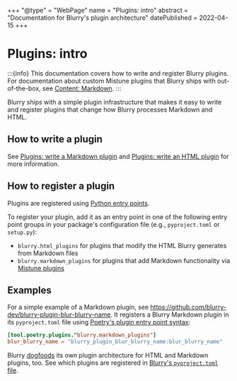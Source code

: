 +++
"@type" = "WebPage"
name = "Plugins: intro"
abstract = "Documentation for Blurry's plugin architecture"
datePublished = 2022-04-15
+++

# Plugins: intro

:::{info}
This documentation covers how to write and register Blurry plugins.
For documentation about custom Mistune plugins that Blurry ships with out-of-the-box, see [Content: Markdown](../content/markdown.md).
:::

Blurry ships with a simple plugin infrastructure that makes it easy to write and register plugins that change how Blurry processes Markdown and HTML.

## How to write a plugin

See [Plugins: write a Markdown plugin](./write-a-markdown-plugin.md) and [Plugins: write an HTML plugin](./write-an-html-plugin.md) for more information.

## How to register a plugin

Plugins are registered using [Python entry points](https://packaging.python.org/en/latest/guides/creating-and-discovering-plugins/#using-package-metadata).

To register your plugin, add it as an entry point in one of the following entry point groups in your package's configuration file (e.g., `pyproject.toml` or `setup.py`):

- `blurry.html_plugins` for plugins that modify the HTML Blurry generates from Markdown files
- `blurry.markdown_plugins` for plugins that add Markdown functionality via [Mistune plugins](https://mistune.lepture.com/en/latest/advanced.html#create-plugins)

## Examples

For a simple example of a Markdown plugin, see <https://github.com/blurry-dev/blurry-plugin-blur-blurry-name>.
It registers a Blurry Markdown plugin in its `pyproject.toml` file using [Poetry's plugin entry point syntax](https://python-poetry.org/docs/pyproject/#plugins):

```toml
[tool.poetry.plugins."blurry.markdown_plugins"]
blur_blurry_name = "blurry_plugin_blur_blurry_name:blur_blurry_name"
```

Blurry [dogfoods](https://en.wikipedia.org/wiki/Eating_your_own_dog_food) its own plugin architecture for HTML and Markdown plugins, too.
See which plugins are registered in [Blurry's `pyproject.toml` file](https://github.com/blurry-dev/blurry/blob/main/pyproject.toml).
